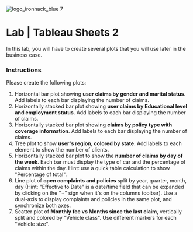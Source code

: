![logo_ironhack_blue 7](https://user-images.githubusercontent.com/23629340/40541063-a07a0a8a-601a-11e8-91b5-2f13e4e6b441.png)

# Lab | Tableau Sheets 2

In this lab, you will have to create several plots that you will use later in the business case. 

### Instructions

Please create the following plots:

1. Horizontal bar plot showing **user claims by gender and marital status**. Add labels to each bar displaying the number of claims.   
2. Horizontally stacked bar plot showing **user claims by Educational level and employment status**. Add labels to each bar displaying the number of claims. 
3. Horizontally stacked bar plot showing **claims by policy type with coverage information**. Add labels to each bar displaying the number of claims.  
4. Tree plot to show **user's region, colored by state**. Add labels to each element to show the number of clients. 
5. Horizontally stacked bar plot to show the **number of claims by day of the week**. Each bar must display the type of car and the percentage of claims within the day. Hint: use a quick table calculation to show "Percentage of total".  
6. Line plot of **open complaints and policies** split by year, quarter, month, day (Hint: "Effective to Date" is a date/time field that can be expanded by clicking on the "+" sign when it's on the columns toolbar). Use a dual-axis to display complaints and policies in the same plot, and synchronize both axes.
7. Scatter plot of **Monthly fee vs Months since the last claim**, vertically split and colored by "Vehicle class". Use different markers for each "Vehicle size".
